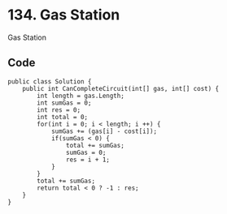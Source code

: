 # 134. Gas Station
Gas Station

## Code
    public class Solution {
        public int CanCompleteCircuit(int[] gas, int[] cost) {
            int length = gas.Length;
            int sumGas = 0;
            int res = 0;
            int total = 0;
            for(int i = 0; i < length; i ++) {
                sumGas += (gas[i] - cost[i]);
                if(sumGas < 0) {
                    total += sumGas;
                    sumGas = 0;
                    res = i + 1;
                }
            }
            total += sumGas;
            return total < 0 ? -1 : res;
        }
    }